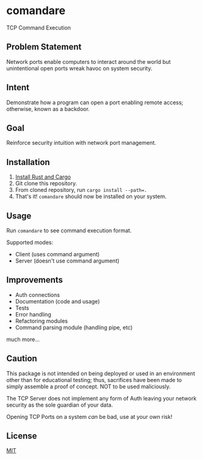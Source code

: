# comandare

TCP Command Execution

## Problem Statement

Network ports enable computers to interact around the world but unintentional open ports wreak havoc on system security.

## Intent

Demonstrate how a program can open a port enabling remote access; otherwise, known as a backdoor.

## Goal

Reinforce security intuition with network port management.

## Installation

1. [Install Rust and Cargo](https://doc.rust-lang.org/cargo/getting-started/installation.html)
2. Git clone this repository.
3. From cloned repository, run `cargo install --path=.`
4. That's it! `comandare` should now be installed on your system.

## Usage

Run `comandare` to see command execution format.

Supported modes:

- Client (uses command argument)
- Server (doesn't use command argument)

## Improvements

- Auth connections
- Documentation (code and usage)
- Tests
- Error handling
- Refactoring modules
- Command parsing module (handling pipe, etc)

much more...

## Caution

This package is not intended on being deployed or used in an environment other than for educational testing; thus, sacrifices have been made to simply assemble a proof of concept. NOT to be used maliciously. 

The TCP Server does not implement any form of Auth leaving your network security as the sole guardian of your data.

Opening TCP Ports on a system *can* be bad, use at your own risk!

## License

[MIT](LICENSE)
